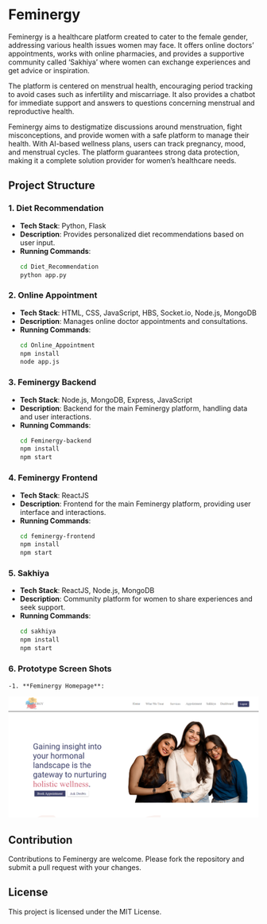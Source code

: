 
# Feminergy

Feminergy is a healthcare platform created to cater to the female gender, addressing various health issues women may face. It offers online doctors’ appointments, works with online pharmacies, and provides a supportive community called ‘Sakhiya’ where women can exchange experiences and get advice or inspiration.

The platform is centered on menstrual health, encouraging period tracking to avoid cases such as infertility and miscarriage. It also provides a chatbot for immediate support and answers to questions concerning menstrual and reproductive health.

Feminergy aims to destigmatize discussions around menstruation, fight misconceptions, and provide women with a safe platform to manage their health. With AI-based wellness plans, users can track pregnancy, mood, and menstrual cycles. The platform guarantees strong data protection, making it a complete solution provider for women’s healthcare needs.

## Project Structure

### 1. Diet Recommendation
- **Tech Stack**: Python, Flask
- **Description**: Provides personalized diet recommendations based on user input.
- **Running Commands**:
  ```bash
  cd Diet_Recommendation
  python app.py
  ```

### 2. Online Appointment
- **Tech Stack**: HTML, CSS, JavaScript, HBS, Socket.io, Node.js, MongoDB
- **Description**: Manages online doctor appointments and consultations.
- **Running Commands**:
  ```bash
  cd Online_Appointment
  npm install
  node app.js
  ```

### 3. Feminergy Backend
- **Tech Stack**: Node.js, MongoDB, Express, JavaScript
- **Description**: Backend for the main Feminergy platform, handling data and user interactions.
- **Running Commands**:
  ```bash
  cd Feminergy-backend
  npm install
  npm start
  ```

### 4. Feminergy Frontend
- **Tech Stack**: ReactJS
- **Description**: Frontend for the main Feminergy platform, providing user interface and interactions.
- **Running Commands**:
  ```bash
  cd feminergy-frontend
  npm install
  npm start
  ```

### 5. Sakhiya
- **Tech Stack**: ReactJS, Node.js, MongoDB
- **Description**: Community platform for women to share experiences and seek support.
- **Running Commands**:
  ```bash
  cd sakhiya
  npm install
  npm start
  ```

### 6. Prototype Screen Shots
    -1. **Feminergy Homepage**:
 ![Feminergy Homepage](./Prototype_images/Feminergy%20Homepage.png)


## Contribution

Contributions to Feminergy are welcome. Please fork the repository and submit a pull request with your changes.

## License

This project is licensed under the MIT License.


